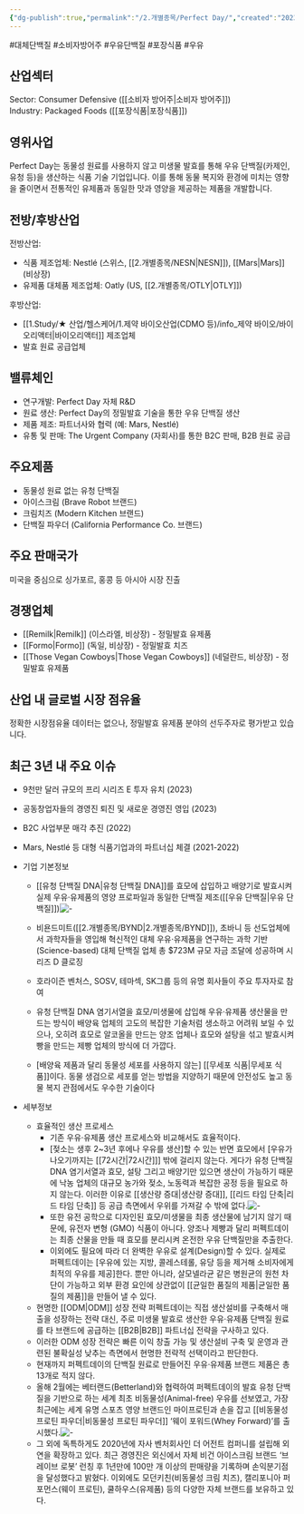 ```yaml
---
{"dg-publish":true,"permalink":"/2.개별종목/Perfect Day/","created":"2023-07-15T12:05:00.946+09:00","updated":"2025-06-03T20:06:00.631+09:00"}
---
```


#대체단백질 #소비자방어주 #우유단백질 #포장식품 #우유


## 산업섹터

Sector: Consumer Defensive ([[소비자 방어주\|소비자 방어주]])  
Industry: Packaged Foods ([[포장식품\|포장식품]])

## 영위사업

Perfect Day는 동물성 원료를 사용하지 않고 미생물 발효를 통해 우유 단백질(카제인, 유청 등)을 생산하는 식품 기술 기업입니다. 이를 통해 동물 복지와 환경에 미치는 영향을 줄이면서 전통적인 유제품과 동일한 맛과 영양을 제공하는 제품을 개발합니다.

## 전방/후방산업

전방산업:

- 식품 제조업체: Nestlé (스위스, [[2.개별종목/NESN\|NESN]]), [[Mars\|Mars]] (비상장)
- 유제품 대체품 제조업체: Oatly (US, [[2.개별종목/OTLY\|OTLY]])

후방산업:

- [[1.Study/★ 산업/헬스케어/1.제약 바이오산업(CDMO 등)/info_제약 바이오/바이오리액터\|바이오리액터]] 제조업체
- 발효 원료 공급업체

## 밸류체인

- 연구개발: Perfect Day 자체 R&D
- 원료 생산: Perfect Day의 정밀발효 기술을 통한 우유 단백질 생산
- 제품 제조: 파트너사와 협력 (예: Mars, Nestlé)
- 유통 및 판매: The Urgent Company (자회사)를 통한 B2C 판매, B2B 원료 공급

## 주요제품

- 동물성 원료 없는 유청 단백질
- 아이스크림 (Brave Robot 브랜드)
- 크림치즈 (Modern Kitchen 브랜드)
- 단백질 파우더 (California Performance Co. 브랜드)

## 주요 판매국가

미국을 중심으로 싱가포르, 홍콩 등 아시아 시장 진출

## 경쟁업체

- [[Remilk\|Remilk]] (이스라엘, 비상장) - 정밀발효 유제품
- [[Formo\|Formo]] (독일, 비상장) - 정밀발효 치즈
- [[Those Vegan Cowboys\|Those Vegan Cowboys]] (네덜란드, 비상장) - 정밀발효 유제품

## 산업 내 글로벌 시장 점유율

정확한 시장점유율 데이터는 없으나, 정밀발효 유제품 분야의 선두주자로 평가받고 있습니다.

## 최근 3년 내 주요 이슈

- 9천만 달러 규모의 프리 시리즈 E 투자 유치 (2023)
- 공동창업자들의 경영진 퇴진 및 새로운 경영진 영입 (2023)
- B2C 사업부문 매각 추진 (2022)
- Mars, Nestlé 등 대형 식품기업과의 파트너십 체결 (2021-2022)


- 기업 기본정보
	- [[유청 단백질 DNA\|유청 단백질 DNA]]를 효모에 삽입하고 배양기로 발효시켜 실제 우유·유제품의 영양 프로파일과 동일한 단백질 제조([[우유 단백질\|우유 단백질]])![-](https://i.imgur.com/XLhlHh7.png)

	- 비욘드미트([[2.개별종목/BYND\|2.개별종목/BYND]]), 초바니 등 선도업체에서 과학자들을 영입해 혁신적인 대체 우유·유제품을 연구하는 과학 기반 (Science-based) 대체 단백질 업체 총 $723M 규모 자금 조달에 성공하며 시리즈 D 클로징
	- 호라이즌 벤처스, SOSV, 테마섹, SK그룹 등의 유명 회사들이 주요 투자자로 참여
	- 유청 단백질 DNA 염기서열을 효모/미생물에 삽입해 우유·유제품 생산물을 만드는 방식이 배양육 업체의 고도의 복잡한 기술처럼 생소하고 어려워 보일 수 있으나, 오히려 효모로 알코올을 만드는 양조 업체나 효모와 설탕을 섞고 발효시켜 빵을 만드는 제빵 업체의 방식에 더 가깝다.
	- [배양육 제품과 달리 동물성 세포를 사용하지 않는] [[무세포 식품\|무세포 식품]]이다. 동물 생검으로 세포를 얻는 방법을 지양하기 때문에 안전성도 높고 동물 복지 관점에서도 우수한 기술이다


- 세부정보
	- 효율적인 생산 프로세스
		- 기존 우유·유제품 생산 프로세스와 비교해서도 효율적이다. 
		- [젖소는 생후 2~3년 후에나 우유를 생산]할 수 있는 반면 효모에서 [우유가 나오기까지는 [[72시간\|72시간]]] 밖에 걸리지 않는다. 게다가 유청 단백질 DNA 염기서열과 효모, 설탕 그리고 배양기만 있으면 생산이 가능하기 때문에 낙농 업체의 대규모 농가와 젖소, 노동력과 복잡한 공정 등을 필요로 하지 않는다. 이러한 이유로 [[생산량 증대\|생산량 증대]], [[리드 타임 단축\|리드 타임 단축]] 등 공급 측면에서 우위를 가져갈 수 밖에 없다.![-](https://i.imgur.com/Uc1X622.png)
		- 또한 유전 공학으로 디자인된 효모/미생물을 최종 생산물에 남기지 않기 때문에, 유전자 변형 (GMO) 식품이 아니다. 양조나 제빵과 달리 퍼펙트데이는 최종 산물을 만들 때 효모를 분리시켜 온전한 우유 단백질만을 추출한다.
		- 이외에도 필요에 따라 더 완벽한 우유로 설계(Design)할 수 있다. 실제로 퍼펙트데이는 [우유에 있는 지방, 콜레스테롤, 유당 등을 제거해 소비자에게 최적의 우유를 제공]한다. 뿐만 아니라, 살모넬라균 같은 병원균의 원천 차단이 가능하고 외부 환경 요인에 상관없이 [[균일한 품질의 제품\|균일한 품질의 제품]]을 만들어 낼 수 있다.
	- 현명한 [[ODM\|ODM]] 성장 전략
		퍼펙트데이는 직접 생산설비를 구축해서 매출을 성장하는 전략 대신, 주로 미생물 발효로 생산한 우유·유제품 단백질 원료를 타 브랜드에 공급하는 [[B2B\|B2B]] 파트너십 전략을 구사하고 있다.
	- 이러한 ODM 성장 전략은 빠른 이익 창출 가능 및 생산설비 구축 및 운영과 관련된 불확실성 낮추는 측면에서 현명한 전략적 선택이라고 판단한다.
	- 현재까지 퍼펙트데이의 단백질 원료로 만들어진 우유·유제품 브랜드 제품은 총 13개로 적지 않다.
	- 올해 2월에는 베터랜드(Betterland)와 협력하여 퍼펙트데이의 발효 유청 단백질을 기반으로 하는 세계 최초 비동물성(Animal-free) 우유를 선보였고, 가장 최근에는 세계 유명 스포츠 영양 브랜드인 마이프로틴과 손을 잡고 [[비동물성 프로틴 파우더\|비동물성 프로틴 파우더]] ‘웨이 포워드(Whey Forward)’를 출시했다.![-](https://i.imgur.com/nYZOi6G.png)
	- 그 외에 독특하게도 2020년에 자사 벤처회사인 더 어전트 컴퍼니를 설립해 외연을 확장하고 있다. 최근 경영진은 외신에서 자체 비건 아이스크림 브랜드 ‘브레이브 로봇’ 런칭 후 1년만에 100만 개 이상의 판매량을 기록하며 손익분기점을 달성했다고 밝혔다. 이외에도 모던키친(비동물성 크림 치즈), 캘리포니아 퍼포먼스(웨이 프로틴), 쿨하우스(유제품) 등의 다양한 자체 브랜드를 보유하고 있다.
